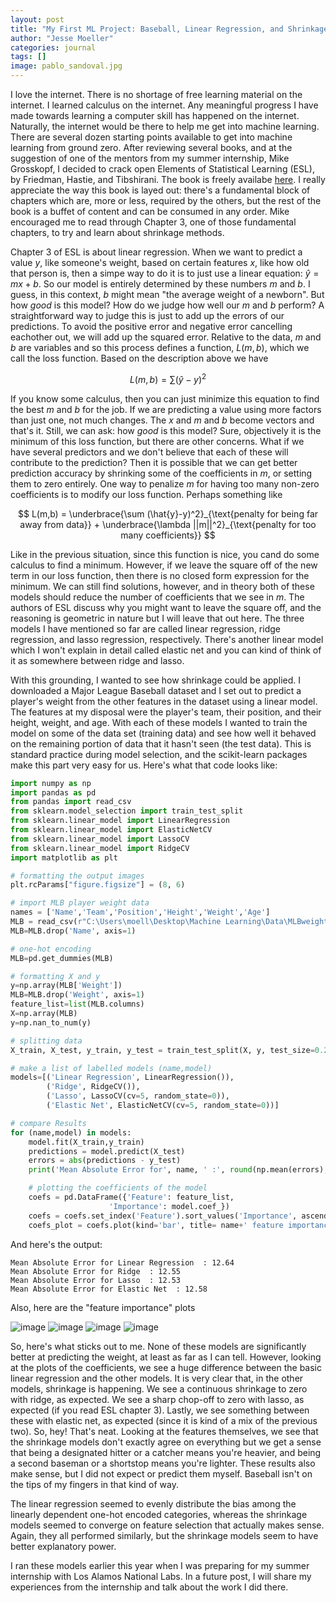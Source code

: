 ```yaml
---
layout: post
title: "My First ML Project: Baseball, Linear Regression, and Shrinkage"
author: "Jesse Moeller"
categories: journal
tags: []
image: pablo_sandoval.jpg
---
```


I love the internet. There is no shortage of free learning material on the internet. I learned calculus on the internet. Any meaningful progress I have made towards learning a computer skill has happened on the internet. Naturally, the internet would be there to help me get into machine learning. There are several dozen starting points available to get into machine learning from ground zero. After reviewing several books, and at the suggestion of one of the mentors from my summer internship, Mike Grosskopf, I decided to crack open Elements of Statistical Learning (ESL), by Friedman, Hastie, and Tibshirani. The book is freely availabe [here](https://web.stanford.edu/~hastie/ElemStatLearn/). I really appreciate the way this book is layed out: there's a fundamental block of chapters which are, more or less, required by the others, but the rest of the book is a buffet of content and can be consumed in any order. Mike encouraged me to read through Chapter 3, one of those fundamental chapters, to try and learn about shrinkage methods.

Chapter 3 of ESL is about linear regression. When we want to predict a value $y$, like someone's weight, based on certain features $x$, like how old that person is, then a simpe way to do it is to just use a linear equation: $\hat{y}=mx+b$. So our model is entirely determined by these numbers $m$ and $b$. I guess, in this context, $b$ might mean "the average weight of a newborn". But how *good* is this model? How do we judge how well our $m$ and $b$ perform? A straightforward way to judge this is just to add up the errors of our predictions. To avoid the positive error and negative error cancelling eachother out, we will add up the squared error. Relative to the data, $m$ and $b$ are variables and so this process defines a function, $L(m,b)$, which we call the loss function. Based on the description above we have 

$$L(m,b) = \sum (\hat{y}-y)^2$$ 

If you know some calculus, then you can just minimize this equation to find the best $m$ and $b$ for the job. If we are predicting a value using more factors than just one, not much changes. The $x$ and $m$ and $b$ become vectors and that's it. Still, we can ask: how *good* is this model? Sure, objectively it is the minimum of this loss function, but there are other concerns. What if we have several predictors and we don't believe that each of these will contribute to the prediction? Then it is possible that we can get better prediction accuracy by shrinking some of the coefficients in $m$, or setting them to zero entirely. One way to penalize $m$ for having too many non-zero coefficients is to modify our loss function. Perhaps something like

$$
L(m,b) = \underbrace{\sum (\hat{y}-y)^2}_{\text{penalty for being far away from data}} + \underbrace{\lambda ||m||^2}_{\text{penalty for too many coefficients}}
$$

Like in the previous situation, since this function is nice, you cand do some calculus to find a minimum. However, if we leave the square off of the new term in our loss function, then there is no closed form expression for the minimum. We can still find solutions, however, and in theory both of these models should reduce the number of coefficients that we see in $m$. The authors of ESL discuss why you might want to leave the square off, and the reasoning is geometric in nature but I will leave that out here. The three models I have mentioned so far are called linear regression, ridge regression, and lasso regression, respectively. There's another linear model which I won't explain in detail called elastic net and you can kind of think of it as somewhere between ridge and lasso. 

With this grounding, I wanted to see how shrinkage could be applied. I downloaded a Major League Baseball dataset and I set out to predict a player's weight from the other features in the dataset using a linear model. The features at my disposal were the player's team, their position, and their height, weight, and age. With each of these models I wanted to train the model on some of the data set (training data) and see how well it behaved on the remaining portion of data that it hasn't seen (the test data). This is standard practice during model selection, and the scikit-learn packages make this part very easy for us. Here's what that code looks like:

```python
import numpy as np
import pandas as pd
from pandas import read_csv
from sklearn.model_selection import train_test_split
from sklearn.linear_model import LinearRegression
from sklearn.linear_model import ElasticNetCV
from sklearn.linear_model import LassoCV
from sklearn.linear_model import RidgeCV
import matplotlib as plt

# formatting the output images
plt.rcParams["figure.figsize"] = (8, 6)

# import MLB player weight data
names = ['Name','Team','Position','Height','Weight','Age']
MLB = read_csv(r"C:\Users\moell\Desktop\Machine Learning\Data\MLBweight.csv", names=names)
MLB=MLB.drop('Name', axis=1)

# one-hot encoding
MLB=pd.get_dummies(MLB)

# formatting X and y
y=np.array(MLB['Weight'])
MLB=MLB.drop('Weight', axis=1)
feature_list=list(MLB.columns)
X=np.array(MLB)
y=np.nan_to_num(y)

# splitting data
X_train, X_test, y_train, y_test = train_test_split(X, y, test_size=0.25, random_state=0)

# make a list of labelled models (name,model)
models=[('Linear Regression', LinearRegression()),
        ('Ridge', RidgeCV()),
        ('Lasso', LassoCV(cv=5, random_state=0)),
        ('Elastic Net', ElasticNetCV(cv=5, random_state=0))]

# compare Results
for (name,model) in models:
    model.fit(X_train,y_train)
    predictions = model.predict(X_test)
    errors = abs(predictions - y_test)
    print('Mean Absolute Error for', name, ' :', round(np.mean(errors), 2))

    # plotting the coefficients of the model
    coefs = pd.DataFrame({'Feature': feature_list,
                      'Importance': model.coef_})
    coefs = coefs.set_index('Feature').sort_values('Importance', ascending=False)
    coefs_plot = coefs.plot(kind='bar', title= name+' feature importance')
```

And here's the output:
```
Mean Absolute Error for Linear Regression  : 12.64
Mean Absolute Error for Ridge  : 12.55
Mean Absolute Error for Lasso  : 12.53
Mean Absolute Error for Elastic Net  : 12.58
```

Also, here are the "feature importance" plots

![image](/assets/img/mlb_weight_lr.png)
![image](/assets/img/mlb_weight_ridge.png)
![image](/assets/img/mlb_weight_lasso.png)
![image](/assets/img/mlb_weight_enet.png)

So, here's what sticks out to me. None of these models are significantly better at predicting the weight, at least as far as I can tell. However, looking at the plots of the coefficients, we see a huge difference between the basic linear regression and the other models. It is very clear that, in the other models, shrinkage is happening. We see a continuous shrinkage to zero with ridge, as expected. We see a sharp chop-off to zero with lasso, as expected (if you read ESL chapter 3). Lastly, we see something between these with elastic net, as expected (since it is kind of a mix of the previous two). So, hey! That's neat. Looking at the features themselves, we see that the shrinkage models don't exactly agree on everything but we get a sense that being a designated hitter or a catcher means you're heavier, and being a second baseman or a shortstop means you're lighter. These results also make sense, but I did not expect or predict them myself. Baseball isn't on the tips of my fingers in that kind of way.

 The linear regression seemed to evenly distribute the bias among the linearly dependent one-hot encoded categories, whereas the shrinkage models seemed to converge on feature selection that actually makes sense. Again, they all performed similarly, but the shrinkage models seem to have better explanatory power.

 I ran these models earlier this year when I was preparing for my summer internship with Los Alamos National Labs. In a future post, I will share my experiences from the internship and talk about the work I did there.